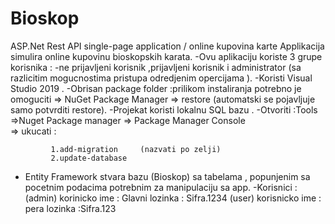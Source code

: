 # Bioskop
ASP.Net   Rest API  single-page application   / online kupovina karte
Applikacija simulira online kupovinu  bioskopskih  karata.
-Ovu aplikaciju koriste 3 grupe korisnika :
-ne prijavljeni korisnik ,prijavljeni korisnik i administrator (sa razlicitim mogucnostima pristupa odredjenim opercijama ).
-Koristi Visual Studio 2019 .
-Obrisan package folder :prilikom instaliranja potrebno je omoguciti  => NuGet Package Manager   =>  restore (automatski se pojavljuje samo potvrditi restore).
-Projekat koristi lokalnu SQL bazu .
-Otvoriti :Tools =>Nuget Package manager  =>  Package Manager Console  
             => ukucati :

             1.add-migration     (nazvati po zelji)
             2.update-database 

- Entity Framework  stvara bazu (Bioskop)  sa tabelama , popunjenim sa pocetnim podacima potrebnim za  manipulaciju sa app.
-Korisnici  :(admin) korinicko ime : Glavni
                     lozinka       : Sifra.1234 
              (user) korisnicko ime : pera
                     lozinka         :Sifra.123

